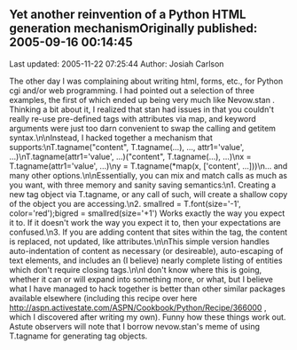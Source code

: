 ## Yet another reinvention of a Python HTML generation mechanismOriginally published: 2005-09-16 00:14:45 
Last updated: 2005-11-22 07:25:44 
Author: Josiah Carlson 
 
The other day I was complaining about writing html, forms, etc., for Python cgi and/or web programming.  I had pointed out a selection of three examples, the first of which ended up being very much like Nevow.stan .  Thinking a bit about it, I realized that stan had issues in that you couldn't really re-use pre-defined tags with attributes via map, and keyword arguments were just too darn convenient to swap the calling and getitem syntax.\n\nInstead, I hacked together a mechanism that supports:\nT.tagname("content", T.tagname(...), ..., attr1='value', ...)\nT.tagname(attr1='value', ...)("content", T.tagname(...), ...)\nx = T.tagname(attr1='value', ...)\ny = T.tagname(*map(x, ['content', ...]))\n... and many other options.\n\nEssentially, you can mix and match calls as much as you want, with three memory and sanity saving semantics:\n1. Creating a new tag object via T.tagname, or any call of such, will create a shallow copy of the object you are accessing.\n2. smallred = T.font(size='-1', color='red');bigred = smallred(size='+1') Works exactly the way you expect it to.  If it doesn't work the way you expect it to, then your expectations are confused.\n3. If you are adding content that sites within the tag, the content is replaced, not updated, like attributes.\n\nThis simple version handles auto-indentation of content as necessary (or desireable), auto-escaping of text elements, and includes an (I believe) nearly complete listing of entities which don't require closing tags.\n\nI don't know where this is going, whether it can or will expand into something more, or what, but I believe what I have managed to hack together is better than other similar packages available elsewhere (including this recipe over here http://aspn.activestate.com/ASPN/Cookbook/Python/Recipe/366000 , which I discovered after writing my own).  Funny how these things work out.  Astute observers will note that I borrow nevow.stan's meme of using T.tagname for generating tag objects.